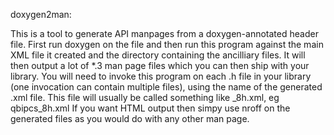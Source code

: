doxygen2man:

This is a tool to generate API manpages from a doxygen-annotated header file.
First run doxygen on the file and then run this program against the main XML file
it created and the directory containing the ancilliary files. It will then
output a lot of *.3 man page files which you can then ship with your library.
You will need to invoke this program on each .h file in your library (one 
invocation can contain multiple files),
using the name of the generated .xml file. This file will usually be called
something like <include-file>_8h.xml, eg qbipcs_8h.xml
If you want HTML output then simpy use nroff on the generated files as you
would do with any other man page.
